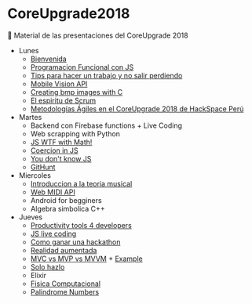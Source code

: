 # CoreUpgrade2018
:bee: Material de las presentaciones del CoreUpgrade 2018 


- Lunes
  - [Bienvenida](https://docs.google.com/presentation/d/1boxBRnpJvUQDPaodGQTsr7DrohQwsJSBfVYgvS6A7Ho/edit?usp=sharing)
  - [Programacion Funcional con JS](https://es.slideshare.net/MarcoAntonioOrdoezVa/programacin-funcional-core-upgrade-febrero-2018-ejemplos-con-javascript)
  - [Tips para hacer un trabajo y no salir perdiendo](https://docs.google.com/presentation/d/1VyuFF6oo9xJBUHr9IOfQrSDsff78Syy1Sq4Nk71RIFU/edit?usp=sharing)
  - [Mobile Vision API](https://docs.google.com/presentation/d/1stmkariaMyU8oD5a5JUi5YQLAnPFceJrTytDVuNWRSI/edit?usp=sharing)
  - [Creating bmp images with C](https://gitlab.com/jangelmauricio7/BitmapFiles_from_Coordinates)
  - [El espiritu de Scrum](https://mega.nz/#!7N0TXJrT!MSiGU9wWcePONrdftZ8GjrIPWDAuVAjp7zGPUEijfik)
  - [Metodologías Ágiles en el CoreUpgrade 2018 de HackSpace Perú](https://medium.com/metodolog%C3%ADas-%C3%A1giles-lima/metodolog%C3%ADas-%C3%A1giles-en-el-coreupgrade-2018-de-hackspace-per%C3%BA-cd0e2e031109)
- Martes
  - Backend con Firebase functions + Live Coding 
  - Web scrapping with Python
  - [JS WTF with Math!](https://hackernoon.com/js-wtf-with-math-79da9a941ec1)
  - [Coercion in JS](https://www.safaribooksonline.com/library/view/you-dont-know/9781491905159/ch04.html)
  - [You don't know JS](https://github.com/getify/You-Dont-Know-JS)
  - [GitHunt](https://chrome.google.com/webstore/detail/githunt/khpcnaokfebphakjgdgpinmglconplhp?hl=en)
- Miercoles
  - [Introduccion a la teoria musical](http://slides.com/xpktro/musicajs#/)
  - [Web MIDI API](http://slides.com/xpktro/web-midi#/)
  - Android for begginers 
  - Algebra simbolica C++ 
- Jueves
  - [Productivity tools 4 developers](https://docs.google.com/presentation/d/1CRe2wBy-9qEP2VxPFKQkHiYrmHua0PrwfXKcWgauXyI/edit?usp=sharing)
  - [JS live coding](https://github.com/Hanshavin/circles)
  - [Como ganar una hackathon](https://drive.google.com/file/d/1YfTHBdh1zwUcpZQ7q8widx_JuPd05my7/view?usp=sharing)
  - [Realidad aumentada](https://drive.google.com/file/d/1nLw5wH9dyw383noEN8UxYvCFZu8_V-q9/view?usp=sharing)
  - [MVC vs MVP vs MVVM](https://docs.google.com/presentation/d/1SSovjtKI2G_SFotM7tp2yUcfuadBR3aYxjeI82DK6w8/edit?usp=sharing) + [Example](https://github.com/Diegitsen/MVC-vs-MVP-vs-MVVM)
  - [Solo hazlo](https://docs.google.com/presentation/d/16S-B2sTYVybuoC9JSon0xhJZ9jCkWcTNumjibHvSuKM/edit?usp=sharing)
  - Elixir 
  - [Fisica Computacional](https://github.com/MistyBlunch/Fisica-computacional/blob/master/main.cpp)
  - [Palindrome Numbers](https://github.com/MistyBlunch/palindrome_numbers)

